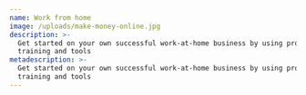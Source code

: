 ```yaml
---
name: Work from home
image: /uploads/make-money-online.jpg
description: >-
  Get started on your own successful work-at-home business by using proper
  training and tools
metadescription: >-
  Get started on your own successful work-at-home business by using proper
  training and tools
---
```


